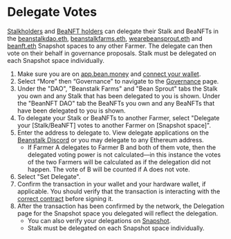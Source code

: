 # Delegate Votes

[Stalkholders](../../governance/beanstalk/) and [BeaNFT holders](../../governance/beanfts/) can delegate their Stalk and BeaNFTs in the [beanstalkdao.eth](https://app.bean.money/#/governance?type=dao), [beanstalkfarms.eth](https://app.bean.money/#/governance?type=beanstalk-farms), [wearebeansprout.eth](https://app.bean.money/#/governance?type=bean-sprout) and [beanft.eth](https://app.bean.money/#/governance?type=beanft) Snapshot spaces to any other Farmer. The delegate can then vote on their behalf in governance proposals. Stalk must be delegated on each Snapshot space individually.

1. Make sure you are on [app.bean.money](https://app.bean.money/) and [connect your wallet](../getting-started/connect-wallet.md).
2. Select “More” then “Governance” to navigate to the [Governance](https://app.bean.money/#/governance) page.
3. Under the "DAO", "Beanstalk Farms" and "Bean Sprout" tabs the Stalk you own and any Stalk that has been delegated to you is shown. Under the "BeanNFT DAO" tab the BeaNFTs you own and any BeaNFTs that have been delegated to you is shown.
4. To delegate your Stalk or BeaNFTs to another Farmer, select "Delegate your \[Stalk/BeaNFT] votes to another Farmer on \[Snapshot space]".
5. Enter the address to delegate to. View delegate applications on the [Beanstalk Discord](https://discord.com/channels/880413392916054098/1092912362295668828) or you may delegate to any Ethereum address.
   * If Farmer A delegates to Farmer B and both of them vote, then the delegated voting power is not calculated—in this instance the votes of the two Farmers will be calculated as if the delegation did not happen. The vote of B will be counted if A does not vote.
6. Select "Set Delegate".
7. Confirm the transaction in your wallet and your hardware wallet, if applicable. You should verify that the transaction is interacting with the [correct contract](../../protocol/contracts.md) before signing it.
8. After the transaction has been confirmed by the network, the Delegation page for the Snapshot space you delegated will reflect the delegation.
   * You can also verify your delegations on [Snapshot](https://snapshot.org/#/delegate).
   * Stalk must be delegated on each Snapshot space individually.
